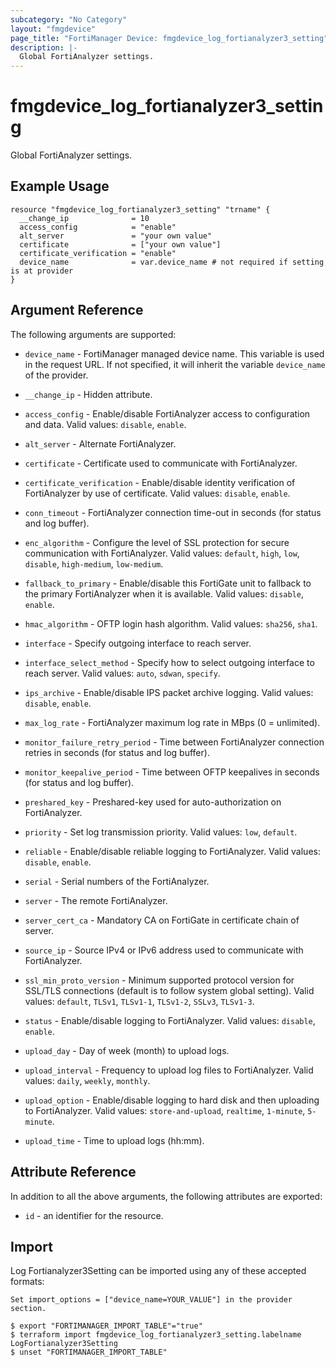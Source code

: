 ```yaml
---
subcategory: "No Category"
layout: "fmgdevice"
page_title: "FortiManager Device: fmgdevice_log_fortianalyzer3_setting"
description: |-
  Global FortiAnalyzer settings.
---
```


# fmgdevice_log_fortianalyzer3_setting
Global FortiAnalyzer settings.

## Example Usage

```hcl
resource "fmgdevice_log_fortianalyzer3_setting" "trname" {
  __change_ip              = 10
  access_config            = "enable"
  alt_server               = "your own value"
  certificate              = ["your own value"]
  certificate_verification = "enable"
  device_name              = var.device_name # not required if setting is at provider
}
```

## Argument Reference


The following arguments are supported:

* `device_name` - FortiManager managed device name. This variable is used in the request URL. If not specified, it will inherit the variable `device_name` of the provider.

* `__change_ip` - Hidden attribute.
* `access_config` - Enable/disable FortiAnalyzer access to configuration and data. Valid values: `disable`, `enable`.

* `alt_server` - Alternate FortiAnalyzer.
* `certificate` - Certificate used to communicate with FortiAnalyzer.
* `certificate_verification` - Enable/disable identity verification of FortiAnalyzer by use of certificate. Valid values: `disable`, `enable`.

* `conn_timeout` - FortiAnalyzer connection time-out in seconds (for status and log buffer).
* `enc_algorithm` - Configure the level of SSL protection for secure communication with FortiAnalyzer. Valid values: `default`, `high`, `low`, `disable`, `high-medium`, `low-medium`.

* `fallback_to_primary` - Enable/disable this FortiGate unit to fallback to the primary FortiAnalyzer when it is available. Valid values: `disable`, `enable`.

* `hmac_algorithm` - OFTP login hash algorithm. Valid values: `sha256`, `sha1`.

* `interface` - Specify outgoing interface to reach server.
* `interface_select_method` - Specify how to select outgoing interface to reach server. Valid values: `auto`, `sdwan`, `specify`.

* `ips_archive` - Enable/disable IPS packet archive logging. Valid values: `disable`, `enable`.

* `max_log_rate` - FortiAnalyzer maximum log rate in MBps (0 = unlimited).
* `monitor_failure_retry_period` - Time between FortiAnalyzer connection retries in seconds (for status and log buffer).
* `monitor_keepalive_period` - Time between OFTP keepalives in seconds (for status and log buffer).
* `preshared_key` - Preshared-key used for auto-authorization on FortiAnalyzer.
* `priority` - Set log transmission priority. Valid values: `low`, `default`.

* `reliable` - Enable/disable reliable logging to FortiAnalyzer. Valid values: `disable`, `enable`.

* `serial` - Serial numbers of the FortiAnalyzer.
* `server` - The remote FortiAnalyzer.
* `server_cert_ca` - Mandatory CA on FortiGate in certificate chain of server.
* `source_ip` - Source IPv4 or IPv6 address used to communicate with FortiAnalyzer.
* `ssl_min_proto_version` - Minimum supported protocol version for SSL/TLS connections (default is to follow system global setting). Valid values: `default`, `TLSv1`, `TLSv1-1`, `TLSv1-2`, `SSLv3`, `TLSv1-3`.

* `status` - Enable/disable logging to FortiAnalyzer. Valid values: `disable`, `enable`.

* `upload_day` - Day of week (month) to upload logs.
* `upload_interval` - Frequency to upload log files to FortiAnalyzer. Valid values: `daily`, `weekly`, `monthly`.

* `upload_option` - Enable/disable logging to hard disk and then uploading to FortiAnalyzer. Valid values: `store-and-upload`, `realtime`, `1-minute`, `5-minute`.

* `upload_time` - Time to upload logs (hh:mm).


## Attribute Reference

In addition to all the above arguments, the following attributes are exported:
* `id` - an identifier for the resource.

## Import

Log Fortianalyzer3Setting can be imported using any of these accepted formats:
```
Set import_options = ["device_name=YOUR_VALUE"] in the provider section.

$ export "FORTIMANAGER_IMPORT_TABLE"="true"
$ terraform import fmgdevice_log_fortianalyzer3_setting.labelname LogFortianalyzer3Setting
$ unset "FORTIMANAGER_IMPORT_TABLE"
```

